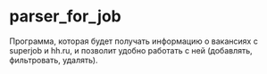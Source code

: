 # parser_for_job
Программа, которая будет получать информацию о вакансиях с superjob и hh.ru, и позволит удобно работать с ней (добавлять, фильтровать, удалять).
